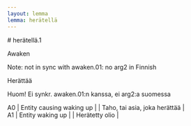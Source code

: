```yaml
---
layout: lemma
lemma: herätellä
---
```


<div class="sense">
# <span class="sensename">herätellä.1</span>

<span class="description">Awaken</span>

Note: not in sync with awaken.01: no arg2 in Finnish

<span class="description">Herättää</span>

Huom! Ei synkr. awaken.01:n kanssa, ei arg2:a suomessa

A0 | Entity causing waking up |   | Taho, tai asia, joka herättää |  
A1 | Entity waking up |   | Herätetty olio |  

</div>

